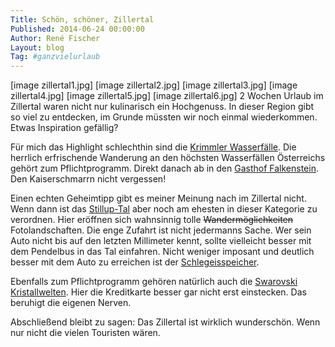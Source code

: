 ```yaml
---
Title: Schön, schöner, Zillertal
Published: 2014-06-24 00:00:00
Author: René Fischer
Layout: blog
Tag: #ganzvielurlaub
---
```

[image zillertal1.jpg]
[image zillertal2.jpg]
[image zillertal3.jpg]
[image zillertal4.jpg]
[image zillertal5.jpg]
[image zillertal6.jpg]
2 Wochen Urlaub im Zillertal waren nicht nur kulinarisch ein Hochgenuss. In dieser Region gibt so viel zu entdecken, im Grunde müssten wir noch einmal wiederkommen. Etwas Inspiration gefällig?

Für mich das Highlight schlechthin sind die [Krimmler Wasserfälle](https://de.wikipedia.org/wiki/Krimmler_Wasserf%C3%A4lle). Die herrlich erfrischende Wanderung an den höchsten Wasserfällen Österreichs gehört zum Pflichtprogramm. Direkt danach ab in den [Gasthof Falkenstein](https://www.gasthof-falkenstein.at/). Den Kaiserschmarrn nicht vergessen!

Einen echten Geheimtipp gibt es meiner Meinung nach im Zillertal nicht. Wenn dann ist das [Stillup-Tal](http://wanderkarl.de/Stillupstausee/) aber noch am ehesten in dieser Kategorie zu verordnen. Hier eröffnen sich wahnsinnig tolle ~~Wandermöglichkeiten~~ Fotolandschaften. Die enge Zufahrt ist nicht jedermanns Sache. Wer sein Auto nicht bis auf den letzten Millimeter kennt, sollte vielleicht besser mit dem Pendelbus in das Tal einfahren. Nicht weniger imposant und deutlich besser mit dem Auto zu erreichen ist der [Schlegeisspeicher](http://www.tirol.tl/de/highlights/natur-landschaft/seen/schlegeisspeicher/).

Ebenfalls zum Pflichtprogramm gehören natürlich auch die [Swarovski Kristallwelten](https://de.wikipedia.org/wiki/Swarovski_Kristallwelten). Hier die Kreditkarte besser gar nicht erst einstecken. Das beruhigt die eigenen Nerven.

Abschließend bleibt zu sagen: Das Zillertal ist wirklich wunderschön. Wenn nur nicht die vielen Touristen wären.
